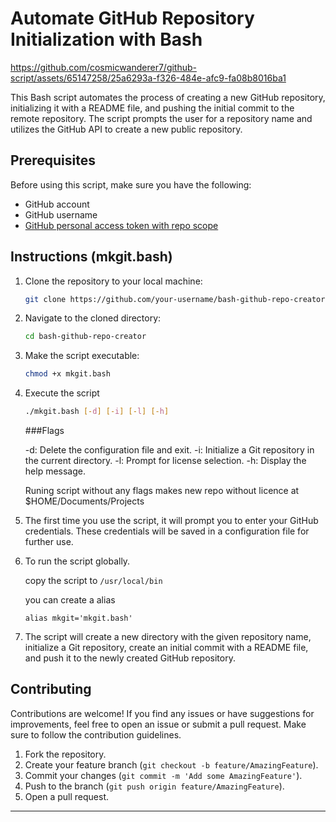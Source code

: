 # Automate GitHub Repository Initialization with Bash

https://github.com/cosmicwanderer7/github-script/assets/65147258/25a6293a-f326-484e-afc9-fa08b8016ba1

This Bash script automates the process of creating a new GitHub repository, initializing it with a README file, and pushing the initial commit to the remote repository. The script prompts the user for a repository name and utilizes the GitHub API to create a new public repository.

## Prerequisites

Before using this script, make sure you have the following:

- GitHub account
- GitHub username
- [GitHub personal access token with repo scope](https://docs.github.com/en/enterprise-server@3.9/authentication/keeping-your-account-and-data-secure/managing-your-personal-access-tokens)

## Instructions (mkgit.bash)

1.  Clone the repository to your local machine:

    ```bash
    git clone https://github.com/your-username/bash-github-repo-creator.git
    ```

2.  Navigate to the cloned directory:

    ```bash
    cd bash-github-repo-creator
    ```

3.  Make the script executable:

    ```bash
    chmod +x mkgit.bash
    ```

4.  Execute the script

    ```bash
    ./mkgit.bash [-d] [-i] [-l] [-h]
    ```

    ###Flags

    -d: Delete the configuration file and exit.
    -i: Initialize a Git repository in the current directory.
    -l: Prompt for license selection.
    -h: Display the help message.

    Runing script without any flags makes new repo without licence at $HOME/Documents/Projects

5.  The first time you use the script, it will prompt you to enter your GitHub credentials. These credentials will be saved in a configuration file for further use.

6.  To run the script globally.

    copy the script to `/usr/local/bin`

    you can create a alias

    ```
    alias mkgit='mkgit.bash'
    ```

7.  The script will create a new directory with the given repository name, initialize a Git repository, create an initial commit with a README file, and push it to the newly created GitHub repository.

## Contributing

Contributions are welcome! If you find any issues or have suggestions for improvements, feel free to open an issue or submit a pull request. Make sure to follow the contribution guidelines.

1. Fork the repository.
2. Create your feature branch (`git checkout -b feature/AmazingFeature`).
3. Commit your changes (`git commit -m 'Add some AmazingFeature'`).
4. Push to the branch (`git push origin feature/AmazingFeature`).
5. Open a pull request.

---

